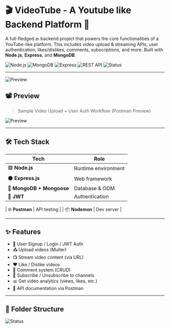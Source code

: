 # 🎬 VideoTube - A Youtube like Backend Platform 🚀

A full-fledged 🔙 backend project that powers the core functionalities of a YouTube-like platform. This includes video upload & streaming APIs, user authentication, likes/dislikes, comments, subscriptions, and more. Built with **Node.js**, **Express**, and **MongoDB**.

![Node.js](https://img.shields.io/badge/Node.js-339933?style=for-the-badge&logo=nodedotjs&logoColor=white)
![MongoDB](https://img.shields.io/badge/MongoDB-4EA94B?style=for-the-badge&logo=mongodb&logoColor=white)
![Express](https://img.shields.io/badge/Express.js-000000?style=for-the-badge&logo=express&logoColor=white)
![REST API](https://img.shields.io/badge/API-RESTful-blue?style=for-the-badge)
![Status](https://img.shields.io/badge/status-Under%20Development-yellow)

---

![Preview](https://substackcdn.com/image/fetch/$s_!RUXi!,w_1456,c_limit,f_webp,q_auto:good,fl_lossy/https%3A%2F%2Fsubstack-post-media.s3.amazonaws.com%2Fpublic%2Fimages%2F2a933717-1d59-46a6-ba51-76e24ae048fc_1280x1502.gif)

## 📽️ Preview

> Sample Video Upload + User Auth Workflow (Postman Preview)

![Preview](https://media.giphy.com/media/3orieY2aXjHZzv3XFe/giphy.gif)

---

## 🛠️ Tech Stack

| Tech | Role |
|------|------|
| 🟩 **Node.js** | Runtime environment |
| ⚫ **Express.js** | Web framework |
| 🍃 **MongoDB + Mongoose** | Database & ODM |
| 🔐 **JWT** | Authentication |

| 🌐 **Postman** | API testing |
| 📦 **Nodemon** | Dev server |

---

## ✨ Features

- 🧑 User Signup / Login / JWT Auth
- 📤 Upload videos (Multer)
- 📺 Stream video content (via URL)
- ❤️ Like / Dislike videos
- 💬 Comment system (CRUD)
- 🔔 Subscribe / Unsubscribe to channels
- 📊 Get video analytics (views, likes, etc.)
- 🧾 API documentation via Postman

---

## 📁 Folder Structure

![Status](https://img.shields.io/badge/status-Under%20Development-yellow)